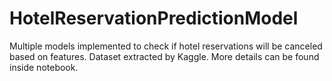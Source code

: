 # HotelReservationPredictionModel
Multiple models implemented to check if hotel reservations will be canceled based on features. Dataset extracted by Kaggle. More details can be found inside notebook.
